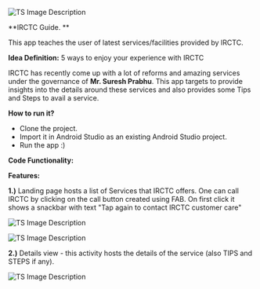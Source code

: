 ![TS Image Description](http://i.imgur.com/QUObsec.png "TS Image Title") 
 
**IRCTC Guide. **

This app teaches the user of latest services/facilities provided by IRCTC.

**Idea Definition:**
5 ways to enjoy your experience with IRCTC

IRCTC has recently come up with a lot of reforms and amazing services under the governance of **Mr. Suresh Prabhu**. This app targets to provide insights into the details around these services and also provides some Tips and Steps to avail a service.

**How to run it?**
- Clone the project.
- Import it in Android Studio as an existing Android Studio project.
- Run the app :)


**Code Functionality:**


**Features:**

**1.)** Landing page hosts a list of Services that IRCTC offers.  One can call IRCTC by clicking on the call button created using FAB. On first click it shows a snackbar with text "Tap again to contact IRCTC customer care"


![TS Image Description](http://i.imgur.com/3gs2j7m.jpg "TS Image Title")


![TS Image Description](http://i.imgur.com/gZSwHr8.jpg "TS Image Title")


**2.)** Details view - this activity hosts the details of the service (also TIPS and STEPS if any).

![TS Image Description](http://i.imgur.com/9M7guiI.jpg "TS Image Title")
